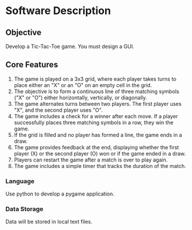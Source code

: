 # Software Description

## Objective

Develop a Tic-Tac-Toe game. You must design a GUI.

## Core Features

1. The game is played on a 3x3 grid, where each player takes turns to place either an "X" or an "O" on an empty cell in the grid.
2. The objective is to form a continuous line of three matching symbols ("X" or "O") either horizontally, vertically, or diagonally.
3. The game alternates turns between two players. The first player uses "X", and the second player uses "O".
4. The game includes a check for a winner after each move. If a player successfully places three matching symbols in a row, they win the game.
5. If the grid is filled and no player has formed a line, the game ends in a draw.
6. The game provides feedback at the end, displaying whether the first player (X) or the second player (O) won or if the game ended in a draw.
7. Players can restart the game after a match is over to play again.
8. The game includes a simple timer that tracks the duration of the match.

### Language

Use python to develop a pygame application.

### Data Storage

Data will be stored in local text files.